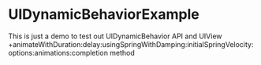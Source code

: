 # UIDynamicBehaviorExample

This is just a demo to test out UIDynamicBehavior API and UIView +animateWithDuration:delay:usingSpringWithDamping:initialSpringVelocity:options:animations:completion method
